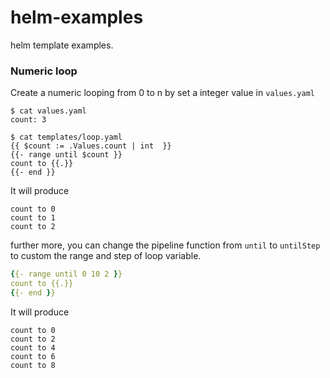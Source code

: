 # helm-examples
helm template examples.

### Numeric loop

Create a numeric looping from 0 to n by set a integer value in `values.yaml`

```
$ cat values.yaml
count: 3

$ cat templates/loop.yaml
{{ $count := .Values.count | int  }}
{{- range until $count }}
count to {{.}}
{{- end }}
```

It will produce

```
count to 0
count to 1
count to 2
```

further more, you can change the pipeline function from `until` to `untilStep` to custom the range and step of loop variable.

```yaml
{{- range until 0 10 2 }}
count to {{.}}
{{- end }}
```

It will produce

```
count to 0
count to 2
count to 4
count to 6
count to 8
```
